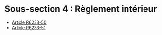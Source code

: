 # Sous-section 4 : Règlement intérieur

* [Article R6233-50](./LEGIARTI000018523662.md)
* [Article R6233-51](./LEGIARTI000018523660.md)
